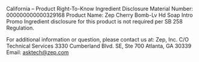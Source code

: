  
 
 
California – Product Right-To-Know Ingredient Disclosure 
Material Number: 000000000000329168 
Product Name: Zep Cherry Bomb-Lv Hd Soap Intro Promo 
Ingredient disclosure for this product is not required per SB 258 Regulation. 
 
For additional information or question, please contact us at: 
Zep, Inc. 
C/O Technical Services 
3330 Cumberland Blvd. SE, Ste 700 
Atlanta, GA 30339 
Email: asktech@zep.com 
 
 
 
 
